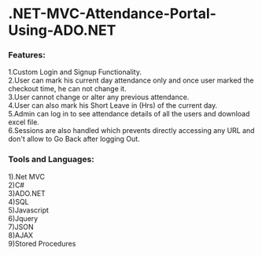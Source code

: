 # .NET-MVC-Attendance-Portal-Using-ADO.NET
### Features:
1.Custom Login and Signup Functionality.  
2.User can mark his current day attendance only and once user marked the checkout time, he can not change it.  
3.User cannot change or alter any previous attendance.  
4.User can also mark his Short Leave in (Hrs) of the current day.  
5.Admin can log in to see attendance details of all the users and download excel file.  
6.Sessions are also handled which prevents directly accessing any URL and don't allow to Go Back after logging Out.  

### Tools and Languages:
1).Net MVC  
2)C#  
3)ADO.NET  
4)SQL  
5)Javascript  
6)Jquery  
7)JSON  
8)AJAX  
9)Stored Procedures  
